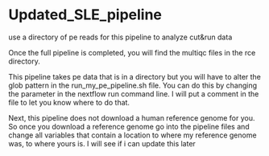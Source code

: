 # Updated_SLE_pipeline
use a directory of pe reads for this pipeline to analyze cut&amp;run data 

Once the full pipeline is completed, you will find the multiqc files in the rce directory.

This pipeline takes pe data that is in a directory but you will have to alter the glob pattern in the run_my_pe_pipeline.sh file.
You can do this by changing the parameter in the nextflow run command line. I will put a comment in the file to let you know where to do that.

Next, this pipeline does not download a human reference genome for you.
So once you download a reference genome go into the pipeline files and change all variables that contain a location to where my reference genome was, to where
yours is. I will see if i can update this later
